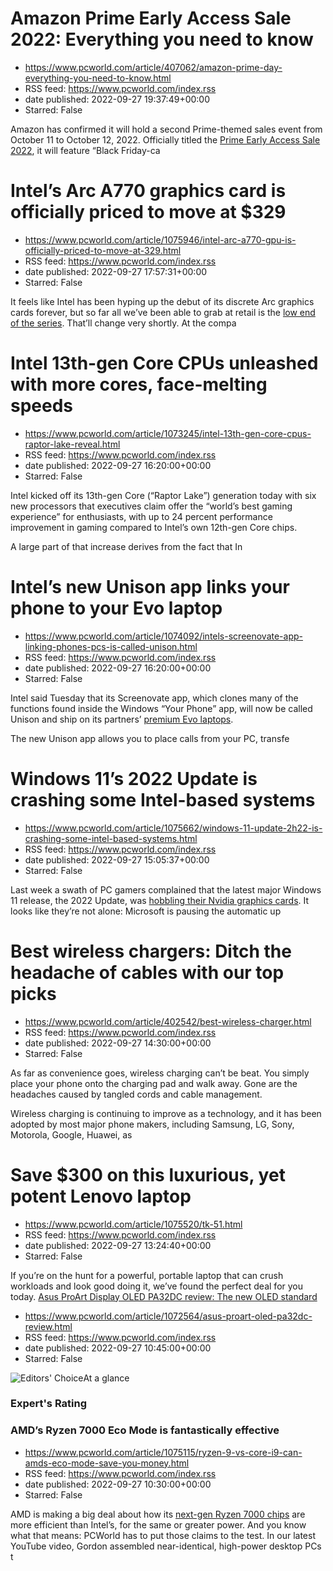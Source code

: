 # Amazon Prime Early Access Sale 2022: Everything you need to know
 - https://www.pcworld.com/article/407062/amazon-prime-day-everything-you-need-to-know.html
 - RSS feed: https://www.pcworld.com/index.rss
 - date published: 2022-09-27 19:37:49+00:00
 - Starred: False

<div id="link_wrapped_content">
<section class="wp-block-bigbite-multi-title"><div class="container"></div></section><p>Amazon has confirmed it will hold a second Prime-themed sales event from October 11 to October 12, 2022. Officially titled the <a href="https://go.redirectingat.com/?id=111346X1569483&amp;url=https://www.amazon.com/earlyaccess&amp;xcust=2-1-407062-1-0-0&amp;sref=https://www.pcworld.com/feed" rel="nofollow">Prime Early Access Sale 2022</a>, it will feature &ldquo;Black Friday-ca

# Intel’s Arc A770 graphics card is officially priced to move at $329
 - https://www.pcworld.com/article/1075946/intel-arc-a770-gpu-is-officially-priced-to-move-at-329.html
 - RSS feed: https://www.pcworld.com/index.rss
 - date published: 2022-09-27 17:57:31+00:00
 - Starred: False

<div id="link_wrapped_content">
<section class="wp-block-bigbite-multi-title"><div class="container"></div></section><p>It feels like Intel has been hyping up the debut of its discrete Arc graphics cards forever, but so far all we&rsquo;ve been able to grab at retail is the <a href="https://www.pcworld.com/article/832200/the-first-intel-graphics-card-is-now-on-sale-in-the-us.html" rel="noreferrer noopener" target="_blank">low end of the series</a>. That&rsquo;ll change very shortly. At the compa

# Intel 13th-gen Core CPUs unleashed with more cores, face-melting speeds
 - https://www.pcworld.com/article/1073245/intel-13th-gen-core-cpus-raptor-lake-reveal.html
 - RSS feed: https://www.pcworld.com/index.rss
 - date published: 2022-09-27 16:20:00+00:00
 - Starred: False

<div id="link_wrapped_content">
<section class="wp-block-bigbite-multi-title"><div class="container"></div></section><p>Intel kicked off its 13th-gen Core (&ldquo;Raptor Lake&rdquo;) generation today with six new processors that executives claim offer the &ldquo;world&rsquo;s best gaming experience&rdquo; for enthusiasts, with up to 24 percent performance improvement in gaming compared to Intel&rsquo;s own 12th-gen Core chips.</p>



<p>A large part of that increase derives from the fact that In

# Intel’s new Unison app links your phone to your Evo laptop
 - https://www.pcworld.com/article/1074092/intels-screenovate-app-linking-phones-pcs-is-called-unison.html
 - RSS feed: https://www.pcworld.com/index.rss
 - date published: 2022-09-27 16:20:00+00:00
 - Starred: False

<div id="link_wrapped_content">
<section class="wp-block-bigbite-multi-title"><div class="container"></div></section><p>Intel said Tuesday that its Screenovate app, which clones many of the functions found inside the Windows &ldquo;Your Phone&rdquo; app, will now be called Unison and ship on its partners&rsquo; <a href="https://www.pcworld.com/article/436674/the-best-pc-laptops-of-the-year.html">premium Evo laptops</a>.</p>



<p>The new Unison app allows you to place calls from your PC, transfe

# Windows 11’s 2022 Update is crashing some Intel-based systems
 - https://www.pcworld.com/article/1075662/windows-11-update-2h22-is-crashing-some-intel-based-systems.html
 - RSS feed: https://www.pcworld.com/index.rss
 - date published: 2022-09-27 15:05:37+00:00
 - Starred: False

<div id="link_wrapped_content">
<section class="wp-block-bigbite-multi-title"><div class="container"></div></section><p>Last week a swath of PC gamers complained that the latest major Windows 11 release, the 2022 Update, was <a href="https://www.pcworld.com/article/1073851/windows-11-2022-update-nvidia-gpus-performance-issues-fixed.html" rel="noreferrer noopener" target="_blank">hobbling their Nvidia graphics cards</a>. It looks like they&rsquo;re not alone: Microsoft is pausing the automatic up

# Best wireless chargers: Ditch the headache of cables with our top picks
 - https://www.pcworld.com/article/402542/best-wireless-charger.html
 - RSS feed: https://www.pcworld.com/index.rss
 - date published: 2022-09-27 14:30:00+00:00
 - Starred: False

<div id="link_wrapped_content">
<section class="wp-block-bigbite-multi-title"><div class="container"></div></section><p>As far as convenience goes, wireless charging can&rsquo;t be beat. You simply place your phone onto the charging pad and walk away. Gone are the headaches caused by tangled cords and cable management.</p>



<p>Wireless charging is continuing to improve as a technology, and it has been adopted by most major phone makers, including Samsung, LG, Sony, Motorola, Google, Huawei, as

# Save $300 on this luxurious, yet potent Lenovo laptop
 - https://www.pcworld.com/article/1075520/tk-51.html
 - RSS feed: https://www.pcworld.com/index.rss
 - date published: 2022-09-27 13:24:40+00:00
 - Starred: False

<div id="link_wrapped_content">
<section class="wp-block-bigbite-multi-title"><div class="container"></div></section><p>If you&rsquo;re on the hunt for a powerful, portable laptop that can crush workloads and look good doing it, we&rsquo;ve found the perfect deal for you today. <a href="https://go.redirectingat.com/?id=111346X1569483&amp;url=https://www.costco.com/lenovo-slim-7i-16-intel-evo-platform-touchscreen-laptop-12th-gen-intel-core-i7-12700h-intel-arc-a370m-graphics-144hz-windows-11.produ

# Asus ProArt Display OLED PA32DC review: The new OLED standard
 - https://www.pcworld.com/article/1072564/asus-proart-oled-pa32dc-review.html
 - RSS feed: https://www.pcworld.com/index.rss
 - date published: 2022-09-27 10:45:00+00:00
 - Starred: False

<div id="link_wrapped_content">
<section class="wp-block-bigbite-multi-title"><div class="container"></div></section><div class="review" id="review-body"><img alt="Editors' Choice" class="review-logo" src="https://www.pcworld.com/wp-content/uploads/2021/09/PC-ED-CHOICE.png" /><span class="review-title">At a glance</span><h3 class="review-subTitle" id="experts-rating">Expert's Rating</h3><div class="starRating"></div>
<div><div class="review-columns"><div class="review-column"><h3 class="review-s

# AMD’s Ryzen 7000 Eco Mode is fantastically effective
 - https://www.pcworld.com/article/1075115/ryzen-9-vs-core-i9-can-amds-eco-mode-save-you-money.html
 - RSS feed: https://www.pcworld.com/index.rss
 - date published: 2022-09-27 10:30:00+00:00
 - Starred: False

<div id="link_wrapped_content">
<section class="wp-block-bigbite-multi-title"><div class="container"></div></section><p>AMD is making a big deal about how its <a href="https://www.pcworld.com/article/1074246/amd-ryzen-9-7950x-review.html">next-gen Ryzen 7000 chips</a> are more efficient than Intel&rsquo;s, for the same or greater power. And you know what that means: PCWorld has to put those claims to the test. In our latest YouTube video, Gordon assembled near-identical, high-power desktop PCs t
